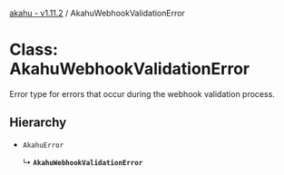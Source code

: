 [akahu - v1.11.2](../README.md) / AkahuWebhookValidationError

# Class: AkahuWebhookValidationError

Error type for errors that occur during the webhook validation process.

## Hierarchy

- `AkahuError`

  ↳ **`AkahuWebhookValidationError`**
